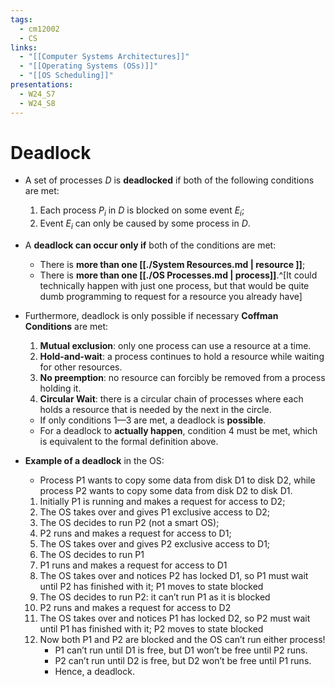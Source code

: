 ```yaml
---
tags:
  - cm12002
  - CS
links:
  - "[[Computer Systems Architectures]]"
  - "[[Operating Systems (OSs)]]"
  - "[[OS Scheduling]]"
presentations:
  - W24_S7
  - W24_S8
---
```

# Deadlock
- A set of processes $D$ is **deadlocked** if both of the following conditions are met:
    1. Each process $P_i$ in $D$ is blocked on some event $E_i$;
    2. Event $E_i$ can only be caused by some process in $D$.

- A **deadlock can occur only if** both of the conditions are met:
    - There is **more than one [[./System Resources.md | resource ]]**;
    - There is **more than one [[./OS Processes.md | process]]**.^[It could technically happen with just one process, but that would be quite dumb programming to request for a resource you already have]

- Furthermore, deadlock is only possible if necessary **Coffman Conditions** are met:
    1. **Mutual exclusion**: only one process can use a resource at a time.
    2. **Hold-and-wait**: a process continues to hold a resource while waiting for other resources.
    3. **No preemption**: no resource can forcibly be removed from a process holding it.
    4. **Circular Wait**: there is a circular chain of processes where each holds a resource that is needed by the next in the circle.
    - If only conditions 1—3 are met, a deadlock is **possible**.
    - For a deadlock to **actually happen**, condition 4 must be met, which is equivalent to the formal definition above.

- **Example of a deadlock** in the OS:
    - Process P1 wants to copy some data from disk D1 to disk D2, while process P2 wants to copy some data from disk D2 to disk D1.
    1. Initially P1 is running and makes a request for access to D2;
    2. The OS takes over and gives P1 exclusive access to D2;
    3. The OS decides to run P2 (not a smart OS);
    4. P2 runs and makes a request for access to D1;
    5. The OS takes over and gives P2 exclusive access to D1;
    6. The OS decides to run P1
    7. P1 runs and makes a request for access to D1
    8. The OS takes over and notices P2 has locked D1, so P1 must wait until P2 has finished with it; P1 moves to state blocked
    9. The OS decides to run P2: it can’t run P1 as it is blocked
    10. P2 runs and makes a request for access to D2
    11. The OS takes over and notices P1 has locked D2, so P2 must wait until P1 has finished with it; P2 moves to state blocked
    12. Now both P1 and P2 are blocked and the OS can’t run either process!
        - P1 can’t run until D1 is free, but D1 won’t be free until P2 runs.
        - P2 can’t run until D2 is free, but D2 won’t be free until P1 runs.
        - Hence, a deadlock.
